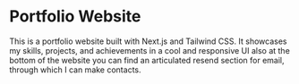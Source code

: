 # Portfolio Website

This is a portfolio website built with Next.js and Tailwind CSS. It showcases my skills, projects, and achievements in a cool and responsive UI also at the bottom of the website you can find an articulated resend section for email, through which I can make contacts.



